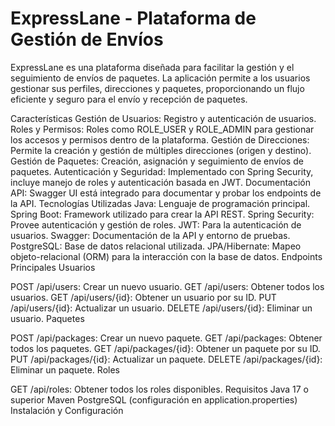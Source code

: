 # ExpressLane - Plataforma de Gestión de Envíos
ExpressLane es una plataforma diseñada para facilitar la gestión y el seguimiento de envíos de paquetes. La aplicación permite a los usuarios gestionar sus perfiles, direcciones y paquetes, proporcionando un flujo eficiente y seguro para el envío y recepción de paquetes.

Características
Gestión de Usuarios: Registro y autenticación de usuarios.
Roles y Permisos: Roles como ROLE_USER y ROLE_ADMIN para gestionar los accesos y permisos dentro de la plataforma.
Gestión de Direcciones: Permite la creación y gestión de múltiples direcciones (origen y destino).
Gestión de Paquetes: Creación, asignación y seguimiento de envíos de paquetes.
Autenticación y Seguridad: Implementado con Spring Security, incluye manejo de roles y autenticación basada en JWT.
Documentación API: Swagger UI está integrado para documentar y probar los endpoints de la API.
Tecnologías Utilizadas
Java: Lenguaje de programación principal.
Spring Boot: Framework utilizado para crear la API REST.
Spring Security: Provee autenticación y gestión de roles.
JWT: Para la autenticación de usuarios.
Swagger: Documentación de la API y entorno de pruebas.
PostgreSQL: Base de datos relacional utilizada.
JPA/Hibernate: Mapeo objeto-relacional (ORM) para la interacción con la base de datos.
Endpoints Principales
Usuarios

POST /api/users: Crear un nuevo usuario.
GET /api/users: Obtener todos los usuarios.
GET /api/users/{id}: Obtener un usuario por su ID.
PUT /api/users/{id}: Actualizar un usuario.
DELETE /api/users/{id}: Eliminar un usuario.
Paquetes

POST /api/packages: Crear un nuevo paquete.
GET /api/packages: Obtener todos los paquetes.
GET /api/packages/{id}: Obtener un paquete por su ID.
PUT /api/packages/{id}: Actualizar un paquete.
DELETE /api/packages/{id}: Eliminar un paquete.
Roles

GET /api/roles: Obtener todos los roles disponibles.
Requisitos
Java 17 o superior
Maven
PostgreSQL (configuración en application.properties)
Instalación y Configuración
